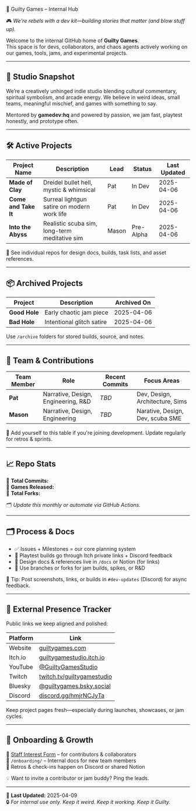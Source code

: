 🔐 Guilty Games – Internal Hub  

🎮 *We're rebels with a dev kit—building stories that matter (and blow stuff up).*

Welcome to the internal GitHub home of **Guilty Games**.  
This space is for devs, collaborators, and chaos agents actively working on our games, tools, jams, and experimental projects.

---

## 🧠 Studio Snapshot  

We’re a creatively unhinged indie studio blending cultural commentary, spiritual symbolism, and arcade energy. We believe in weird ideas, small teams, meaningful mischief, and games with something to say.

Mentored by **gamedev:hq** and powered by passion, we jam fast, playtest honestly, and prototype often.

---

## 🛠️ Active Projects  

| Project Name     | Description                                        | Lead   | Status       | Last Updated |
|------------------|----------------------------------------------------|--------|--------------|---------------|
| **Made of Clay** | Dreidel bullet hell, mystic & whimsical            | Pat    | In Dev       | 2025-04-06    |
| **Come and Take It** | Surreal lightgun satire on modern work life    | Pat    | In Dev       | 2025-04-06    |
| **Into the Abyss** | Realistic scuba sim, long-term meditative sim    | Mason  | Pre-Alpha    | 2025-04-06    |

📁 See individual repos for design docs, builds, task lists, and asset references.

---

## 📦 Archived Projects  

| Project    | Description               | Archived On |
|------------|---------------------------|-------------|
| **Good Hole**  | Early chaotic jam piece   | 2025-04-06  |
| **Bad Hole**   | Intentional glitch satire | 2025-04-06  |

Use `/archive` folders for stored builds, source, and notes.

---

## 👥 Team & Contributions  

| Team Member | Role              | Recent Commits | Focus Areas                     |
|-------------|-------------------|----------------|----------------------------------|
| **Pat**     | Narrative, Design, Engineering, R&D  | *TBD*          | Dev, Design, Architecture, Sims
| **Mason**   | Narrative, Design, Engineering  | *TBD*          | Narative, Design, Dev, scuba SME  

🧠 Add yourself to this table if you're joining development. Update regularly for retros & sprints.

---

## 📈 Repo Stats  

🔹 **Total Commits:** <!-- TOTAL_COMMITS -->  
🔹 **Games Released:** <!-- GAMES_COUNT -->  
🔹 **Total Forks:** <!-- TOTAL_FORKS -->  

🗂️ *Update this monthly or automate via GitHub Actions.*

---

## 🗂️ Process & Docs
- ✅ Issues + Milestones = our core planning system  
- 🧪 Playtest builds go through Itch private links + Discord feedback  
- 📄 Design docs & references live in `/docs` or Notion (for links)  
- 🔁 Use branches or forks for jam builds, spikes, or R&D  

🧠 Tip: Post screenshots, links, or builds in `#dev-updates` (Discord) for async feedback.

---

## 📣 External Presence Tracker  

Public links we keep aligned and polished:

| Platform     | Link |
|--------------|------|
| Website      | [guiltygames.com](https://www.guiltygames.com) |
| Itch.io      | [guiltygamestudio.itch.io](https://guiltygamestudio.itch.io) |
| YouTube      | [@GuiltyGamesStudio](https://www.youtube.com/@GuiltyGamesStudio) |
| Twitch       | [twitch.tv/guiltygamestudio](https://www.twitch.tv/guiltygamestudio) |
| Bluesky      | [@guiltygames.bsky.social](https://bsky.app/profile/guiltygames.bsky.social) |
| Discord      | [discord.gg/hmjrNCJyTa](https://discord.gg/hmjrNCJyTa) |

Keep project pages fresh—especially during launches, showcases, or jam cycles.

---

## 🧠 Onboarding & Growth  

📎 [Staff Interest Form](https://forms.gle/vqhw5Swgcu1B33Qw6) – for contributors & collaborators  
📁 `/onboarding/` – Internal docs for new team members  
📅 Retros & check-ins happen on Discord or shared Notion  

💡 Want to invite a contributor or jam buddy? Ping the leads.

---

📅 **Last Updated:** 2025-04-09  
🔒 *For internal use only. Keep it weird. Keep it working. Keep it Guilty.*
